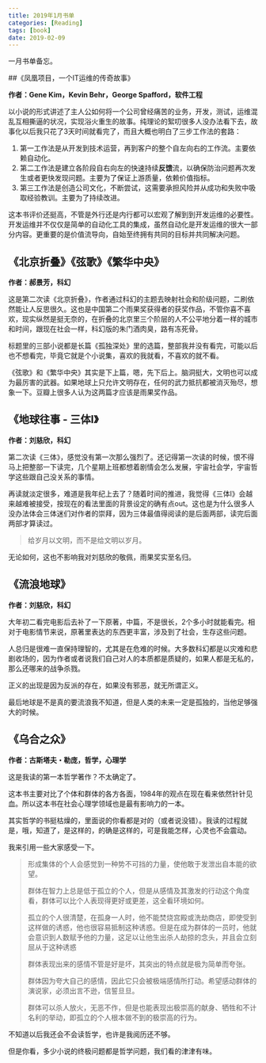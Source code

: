 ```yaml
---
title: 2019年1月书单
categories: [Reading]
tags: [book]
date: 2019-02-09
---
```


一月书单备忘。

<!-- more -->

##《凤凰项目，一个IT运维的传奇故事》

**作者：Gene Kim，Kevin Behr，George Spafford，软件工程**

以小说的形式讲述了主人公如何将一个公司曾经痛苦的业务，开发，测试，运维混乱互相撕逼的状况，实现浴火重生的故事。纯理论的絮叨很多人没办法看下去，故事化以后我只花了3天时间就看完了，而且大概也明白了三步工作法的套路：

1. 第一工作法是从开发到技术运营，再到客户的整个自左向右的工作流。主要依赖自动化。
2. 第二工作法是建立各阶段自右向左的快速持续**反馈**流，以确保防治问题再次发生或者更快发现问题。主要为了保证上游质量，依赖价值指标。
3. 第三工作法是创造公司文化，不断尝试，这需要承担风险并从成功和失败中吸取经验教训。主要为了持续改进。

这本书评价还挺高，不管是外行还是内行都可以宏观了解到到开发运维的必要性。开发运维并不仅仅是简单的自动化工具的集成，虽然自动化是开发运维的很大一部分内容。更重要的是价值流导向，自始至终拥有共同的目标并共同解决问题。

## 《北京折叠》《弦歌》《繁华中央》

**作者：郝景芳，科幻**

这是第二次读《北京折叠》，作者通过科幻的主题去映射社会和阶级问题，二刷依然能让人反思很久。这也是中国第二个雨果奖获得者的获奖作品，不管你喜不喜欢，现实纵然是挺无奈的，在折叠的北京里三个阶层的人不公平地分着一样的城市和时间，跟现在社会一样，科幻版的朱门酒肉臭，路有冻死骨。

标题里的三部小说都是长篇《孤独深处》里的选篇，整部我并没有看完，可能以后也不想看完，毕竟它就是个小说集，喜欢的我就看，不喜欢的就不看。

《弦歌》和《繁华中央》其实是下上篇，嗯，先下后上。脑洞挺大，文明也可以成为最厉害的武器。如果地球上只允许文明存在，任何的武力抵抗都被消灭殆尽，想象一下。豆瓣上很多人认为这两篇才应该是雨果奖作品。

## 《地球往事 - 三体I》

**作者：刘慈欣，科幻**

第二次读《三体》，感觉没有第一次那么强烈了。还记得第一次读的时候，恨不得马上把整部一下读完，几个星期上班都想着剧情会怎么发展，宇宙社会学，宇宙哲学这些跟自己没关系的事情。

再读就淡定很多，难道是我年纪上去了？随着时间的推进，我觉得《三体I》会越来越难被接受，按现在的看法里面的背景设定的确有点out。这也是为什么很多人没办法体会三体迷们对作者的崇拜，因为三体最值得阅读的是后面两部，读完后面两部才算读过。

> 给岁月以文明，而不是给文明以岁月。

无论如何，这也不影响我对刘慈欣的敬佩，雨果奖实至名归。

## 《流浪地球》

**作者：刘慈欣，科幻**

大年初二看完电影后去补了一下原著，中篇，不是很长，2个多小时就能看完。相对于电影情节来说，原著里表达的东西更丰富，涉及到了社会，生存这些问题。

人总归是很难一直保持理智的，尤其是在危难的时候。大多数科幻都是以灾难和悲剧收场的，因为作者或者说我们自己对人的本质都是质疑的，如果人都是无私的，那么还哪来的战争杀戮。

正义的出现是因为反派的存在，如果没有邪恶，就无所谓正义。

最后地球是不是真的要流浪我不知道，但是人类的未来一定是孤独的，当他足够强大的时候。

## 《乌合之众》

**作者：古斯塔夫・勒庞，哲学，心理学**

这是我读的第一本哲学著作？不太确定了。

这本书主要对比了个体和群体的各方各面，1984年的观点在现在看来依然针针见血。所以这本书在社会心理学领域也是最有影响力的一本。

其实哲学的书挺枯燥的，里面说的你看都是对的（或者说没错）。我读的过程就是，哦，知道了，是这样的，的确是这样的，可是我能怎样，心灵也不会震动。

我来引用一些大家感受一下。

> 形成集体的个人会感觉到一种势不可挡的力量，使他敢于发泄出自本能的欲望。
>
> 群体在智力上总是低于孤立的个人，但是从感情及其激发的行动这个角度看，群体可以比个人表现得更好或更差，这全看环境如何。
>
> 孤立的个人很清楚，在孤身一人时，他不能焚烧宫殿或洗劫商店，即使受到这样做的诱惑，他也很容易抵制这种诱惑。但是在成为群体的一员时，他就会意识到人数赋予他的力量，这足以让他生出杀人劫掠的念头，并且会立刻屈从于这种诱惑
>
> 群体表现出来的感情不管是好是坏，其突出的特点就是极为简单而夸张。
>
> 群体因为夸大自己的感情，因此它只会被极端感情所打动。希望感动群体的演说家，必须出言不逊，信誓旦旦。
>
> 群体可以杀人放火，无恶不作，但是也能表现出极崇高的献身、牺牲和不计名利的举动，即孤立的个人根本做不到的极崇高的行为。

不知道以后我还会不会读哲学，也许是我阅历还不够。

但是你看，多少小说的终极问题都是哲学问题，我们看的津津有味。

